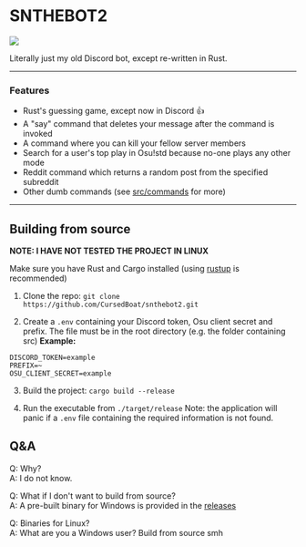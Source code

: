 # SNTHEBOT2

![](https://cdn.discordapp.com/emojis/1002963217083011134.webp?size=96&quality=lossless)

Literally just my old Discord bot, except re-written in Rust.



------------

### Features
- Rust's guessing game, except now in Discord 👍
- A "say" command that deletes your message after the command is invoked
- A command where you can kill your fellow server members
- Search for a user's top play in Osu!std because no-one plays any other mode
- Reddit command which returns a random post from the specified subreddit
- Other dumb commands (see [src/commands](https://github.com/CursedBoat/snthebot2/tree/master/src/commands "src/commands") for more)

----------
## Building from source
**NOTE: I HAVE NOT TESTED THE PROJECT IN LINUX**

Make sure you have Rust and Cargo installed (using [rustup](https://rustup.rs/ "rustup") is recommended)
1. Clone the repo:
``git clone https://github.com/CursedBoat/snthebot2.git ``

2. Create a `.env` containing your Discord token, Osu client secret and prefix. The file must be in the root directory (e.g. the folder containing src)
**Example:**
```.env
DISCORD_TOKEN=example
PREFIX=~
OSU_CLIENT_SECRET=example
```

3. Build the project:
``cargo build --release``

4. Run the executable from ``./target/release``
Note: the application will panic if a ``.env`` file containing the required information is not found.


## Q&A
Q: Why?  
A: I do not know.

Q: What if I don't want to build from source?  
A: A pre-built binary for Windows is provided in the [releases](https://github.com/CursedBoat/snthebot2/releases "releases")

Q: Binaries for Linux?  
A: What are you a Windows user? Build from source smh
